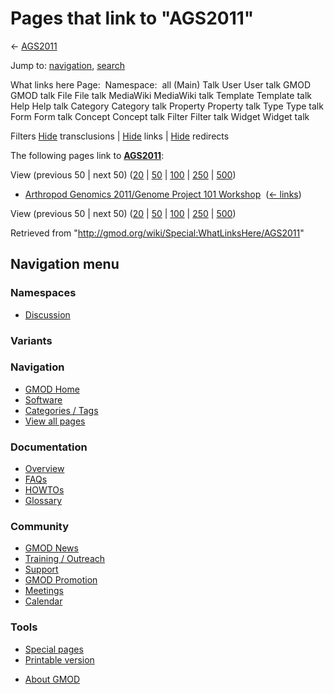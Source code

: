 <div id="mw-page-base" class="noprint">

</div>

<div id="mw-head-base" class="noprint">

</div>

<div id="content" class="mw-body" role="main">

<span id="top"></span>

<div id="mw-js-message" style="display:none;">

</div>



# <span dir="auto">Pages that link to "AGS2011"</span>

<div id="bodyContent">

<div id="contentSub">

← <a href="/mediawiki/index.php?title=AGS2011&amp;redirect=no"
class="mw-redirect" title="AGS2011">AGS2011</a>

</div>

<div id="jump-to-nav" class="mw-jump">

Jump to: [navigation](#mw-navigation), [search](#p-search)

</div>

<div id="mw-content-text">

What links here Page:  Namespace:  all (Main) Talk User User talk GMOD
GMOD talk File File talk MediaWiki MediaWiki talk Template Template talk
Help Help talk Category Category talk Property Property talk Type Type
talk Form Form talk Concept Concept talk Filter Filter talk Widget
Widget talk

Filters
[Hide](/mediawiki/index.php?title=Special:WhatLinksHere/AGS2011&hidetrans=1 "Special:WhatLinksHere/AGS2011")
transclusions \|
[Hide](/mediawiki/index.php?title=Special:WhatLinksHere/AGS2011&hidelinks=1 "Special:WhatLinksHere/AGS2011")
links \|
[Hide](/mediawiki/index.php?title=Special:WhatLinksHere/AGS2011&hideredirs=1 "Special:WhatLinksHere/AGS2011")
redirects

The following pages link to
**<a href="/wiki/AGS2011" class="mw-redirect" title="AGS2011">AGS2011</a>**:

View (previous 50 \| next 50)
([20](/mediawiki/index.php?title=Special:WhatLinksHere/AGS2011&limit=20 "Special:WhatLinksHere/AGS2011")
\|
[50](/mediawiki/index.php?title=Special:WhatLinksHere/AGS2011&limit=50 "Special:WhatLinksHere/AGS2011")
\|
[100](/mediawiki/index.php?title=Special:WhatLinksHere/AGS2011&limit=100 "Special:WhatLinksHere/AGS2011")
\|
[250](/mediawiki/index.php?title=Special:WhatLinksHere/AGS2011&limit=250 "Special:WhatLinksHere/AGS2011")
\|
[500](/mediawiki/index.php?title=Special:WhatLinksHere/AGS2011&limit=500 "Special:WhatLinksHere/AGS2011"))

- [Arthropod Genomics 2011/Genome Project 101
  Workshop](/wiki/Arthropod_Genomics_2011/Genome_Project_101_Workshop "Arthropod Genomics 2011/Genome Project 101 Workshop")
  ‎ <span class="mw-whatlinkshere-tools">([←
  links](/mediawiki/index.php?title=Special:WhatLinksHere&target=Arthropod+Genomics+2011%2FGenome+Project+101+Workshop "Special:WhatLinksHere"))</span>

View (previous 50 \| next 50)
([20](/mediawiki/index.php?title=Special:WhatLinksHere/AGS2011&limit=20 "Special:WhatLinksHere/AGS2011")
\|
[50](/mediawiki/index.php?title=Special:WhatLinksHere/AGS2011&limit=50 "Special:WhatLinksHere/AGS2011")
\|
[100](/mediawiki/index.php?title=Special:WhatLinksHere/AGS2011&limit=100 "Special:WhatLinksHere/AGS2011")
\|
[250](/mediawiki/index.php?title=Special:WhatLinksHere/AGS2011&limit=250 "Special:WhatLinksHere/AGS2011")
\|
[500](/mediawiki/index.php?title=Special:WhatLinksHere/AGS2011&limit=500 "Special:WhatLinksHere/AGS2011"))

</div>

<div class="printfooter">

Retrieved from "<http://gmod.org/wiki/Special:WhatLinksHere/AGS2011>"

</div>

<div id="catlinks" class="catlinks catlinks-allhidden">

</div>

<div class="visualClear">

</div>

</div>

</div>

<div id="mw-navigation">

## Navigation menu

<div id="mw-head">



<div id="left-navigation">

<div id="p-namespaces" class="vectorTabs" role="navigation"
aria-labelledby="p-namespaces-label">

### Namespaces


- <span id="ca-talk"><a
  href="/mediawiki/index.php?title=Talk:AGS2011&amp;action=edit&amp;redlink=1"
  accesskey="t"
  title="Discussion about the content page [t]">Discussion</a></span>

</div>

<div id="p-variants" class="vectorMenu emptyPortlet" role="navigation"
aria-labelledby="p-variants-label">

### 

### Variants[](#)

<div class="menu">

</div>

</div>

</div>





</div>

</div>

</div>

<div id="mw-panel">

<div id="p-logo" role="banner">

<a href="/wiki/Main_Page"
style="background-image: url(http://gmod.org/images/GMOD-cogs.png);"
title="Visit the main page"></a>

</div>

<div id="p-Navigation" class="portal" role="navigation"
aria-labelledby="p-Navigation-label">

### Navigation

<div class="body">

- <span id="n-GMOD-Home">[GMOD Home](/wiki/Main_Page)</span>
- <span id="n-Software">[Software](/wiki/GMOD_Components)</span>
- <span id="n-Categories-.2F-Tags">[Categories /
  Tags](/wiki/Categories)</span>
- <span id="n-View-all-pages">[View all
  pages](/wiki/Special:AllPages)</span>

</div>

</div>

<div id="p-Documentation" class="portal" role="navigation"
aria-labelledby="p-Documentation-label">

### Documentation

<div class="body">

- <span id="n-Overview">[Overview](/wiki/Overview)</span>
- <span id="n-FAQs">[FAQs](/wiki/Category:FAQ)</span>
- <span id="n-HOWTOs">[HOWTOs](/wiki/Category:HOWTO)</span>
- <span id="n-Glossary">[Glossary](/wiki/Glossary)</span>

</div>

</div>

<div id="p-Community" class="portal" role="navigation"
aria-labelledby="p-Community-label">

### Community

<div class="body">

- <span id="n-GMOD-News">[GMOD News](/wiki/GMOD_News)</span>
- <span id="n-Training-.2F-Outreach">[Training /
  Outreach](/wiki/Training_and_Outreach)</span>
- <span id="n-Support">[Support](/wiki/Support)</span>
- <span id="n-GMOD-Promotion">[GMOD
  Promotion](/wiki/GMOD_Promotion)</span>
- <span id="n-Meetings">[Meetings](/wiki/Meetings)</span>
- <span id="n-Calendar">[Calendar](/wiki/Calendar)</span>

</div>

</div>

<div id="p-tb" class="portal" role="navigation"
aria-labelledby="p-tb-label">

### Tools

<div class="body">

- <span id="t-specialpages"><a href="/wiki/Special:SpecialPages" accesskey="q"
  title="A list of all special pages [q]">Special pages</a></span>
- <span id="t-print"><a
  href="/mediawiki/index.php?title=Special:WhatLinksHere/AGS2011&amp;printable=yes"
  rel="alternate" accesskey="p"
  title="Printable version of this page [p]">Printable version</a></span>

</div>

</div>

</div>

</div>

<div id="footer" role="contentinfo">

- <span id="footer-places-about">[About
  GMOD](/wiki/GMOD:About "GMOD:About")</span>

<!-- -->






</div>
